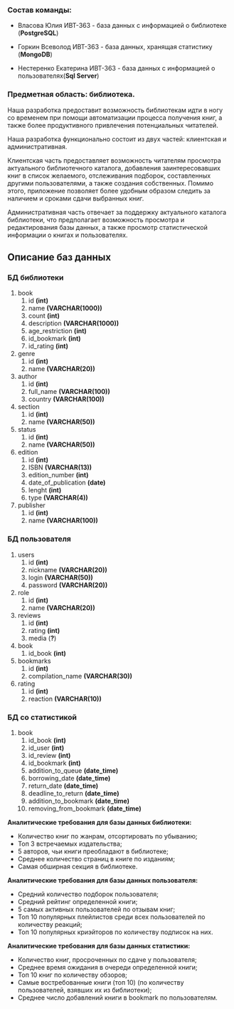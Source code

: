### Состав команды:

- Власова Юлия ИВТ-363 - база данных с информацией о библиотеке (__PostgreSQL__)

- Горкин Всеволод ИВТ-363 - база данных, хранящая статистику (__MongoDB__)

- Нестеренко Екатерина ИВТ-363 - база данных с информацией о пользователях(__Sql Server__)


### Предметная область: библиотека.

  Наша разработка предоставит возможность библиотекам идти в ногу со временем при помощи автоматизации процесса получения книг, а также более продуктивного привлечения потенциальных читателей.

  Наша разработка функционально состоит из двух частей: клиентская и административная. 

  Клиентская часть предоставляет возможность читателям просмотра актуального библиотечного каталога, добавления заинтересовавших книг в список желаемого, отслеживания подборок, составленных другими пользователями, а также создания собственных. Помимо этого, приложение позволяет более удобным образом следить за наличием и сроками сдачи выбранных книг.

  Административная часть отвечает за поддержку актуального каталога библиотеки, что предполагает возможность просмотра и редактирования базы данных, а также просмотр статистической информации о книгах и пользователях.


## Описание баз данных

### БД библиотеки
1. book
    1. id __(int)__
    2. name __(VARCHAR(1000))__
    3. count __(int)__
    4. description __(VARCHAR(1000))__
    5. age_restriction __(int)__
    6. id_bookmark __(int)__
    7. id_rating __(int)__
2. genre
    1. id __(int)__
    2. name __(VARCHAR(20))__
3.  author
    1. id __(int)__
    2. full_name __(VARCHAR(100))__
    3. country __(VARCHAR(100))__
4. section
    1. id __(int)__
    2. name __(VARCHAR(50))__
5. status
    1. id __(int)__
    2. name __(VARCHAR(50))__
6. edition
    1. id  __(int)__
    2. ISBN __(VARCHAR(13))__
    3. edition_number  __(int)__
    4. date_of_publication  __(date)__
    5. lenght  __(int)__
    6. type __(VARCHAR(4))__
7. publisher
    1. id  __(int)__
    2. name __(VARCHAR(100))__

### БД пользователя
1. users
    1. id __(int)__
    2. nickname __(VARCHAR(20))__
    3. login __(VARCHAR(50))__
    4. password __(VARCHAR(20))__
2. role
    1. id __(int)__
    2. name __(VARCHAR(20))__
3.  reviews
    1. id __(int)__
    2. rating __(int)__
    3. media (__?__)
4. book
    1. id_book __(int)__
5. bookmarks
    1. id __(int)__
    2. compilation_name __(VARCHAR(30))__
6. rating
    1. id __(int)__
    2. reaction __(VARCHAR(10))__

### БД со статистикой
1. book
    1. id_book __(int)__
    2. id_user __(int)__
    3. id_review __(int)__
    4. id_bookmark __(int)__
    5. addition_to_queue __(date_time)__
    6. borrowing_date __(date_time)__
    7. return_date __(date_time)__
    8. deadline_to_return __(date_time)__
    9. addition_to_bookmark __(date_time)__
    10. removing_from_bookmark __(date_time)__


__Аналитические требования для базы данных библиотеки:__

- Количество книг по жанрам, отсортировать по убыванию;
- Топ 3 встречаемых издательства;
- 5 авторов, чьи книги преобладают в библиотеке;
- Среднее количество страниц в книге по изданиям;
- Самая обширная секция в библиотеке.


__Аналитические требования для базы данных пользователя:__

- Средний количество подборок пользователя;
- Средний рейтинг определенной книги;
- 5 самых активных пользователей по отзывам книг;
- Топ 10 популярных плейлистов среди всех пользователей по количеству реакций;
- Топ 10 популярных криэйторов по количеству подписок на них.

__Аналитические требования для базы данных статистики:__ 

- Количество книг, просроченных по сдаче у пользователя; 
- Среднее время ожидания в очереди определенной книги;
- Топ 10 книг по количеству обзоров; 
- Самые востребованные книги (топ 10) (по количеству пользователей, взявших их из библиотеки); 
- Среднее число добавлений книги в bookmark по пользователям.
